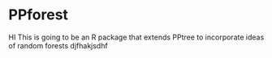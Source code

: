 PPforest
========
HI
This is going to be an R package that extends PPtree to incorporate ideas of random forests
djfhakjsdhf